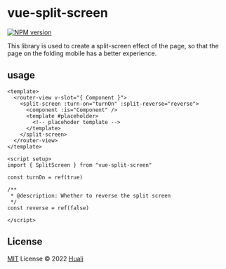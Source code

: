 # vue-split-screen

[![NPM version](https://img.shields.io/npm/v/vue-split-screen?color=a1b858&label=)](https://www.npmjs.com/package/vue-split-screen)

This library is used to create a split-screen effect of the page, so that the page on the folding mobile has a better experience.

## usage

```vue
<template>
  <router-view v-slot="{ Component }">
    <split-screen :turn-on="turnOn" :split-reverse="reverse">
      <component :is="Component" />
      <template #placeholder>
        <!-- placehoder template -->
      </template>
    </split-screen>
  </router-view>
</template>

<script setup>
import { SplitScreen } from "vue-split-screen"

const turnOn = ref(true)

/**
 * @description: Whether to reverse the split screen
 */
const reverse = ref(false)

</script>
```

## License

[MIT](./LICENSE) License © 2022 [Huali](https://github.com/zcf0508)
